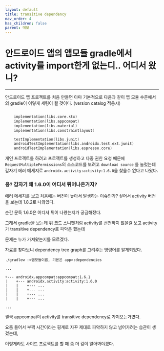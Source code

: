 ```yaml
---
layout: default
title: transitive dependency 
nav_order: 4
has_children: false
parent: 메모
---
```


# 안드로이드 앱의 앱모듈 gradle에서 activity를 import한게 없는디.. 어디서 왔니?

---

안드로이드 앱 프로젝트를 처음 만들면 아마 기본적으로 다음과 같이 앱 모듈 수준에서의 gradle이 이렇게 세팅이 될 것이다. (version catalog 적용시)
```kotlin

    implementation(libs.core.ktx)
    implementation(libs.appcompat)
    implementation(libs.material)
    implementation(libs.constraintlayout)

    testImplementation(libs.junit)
    androidTestImplementation(libs.androidx.test.ext.junit)
    androidTestImplementation(libs.espresso.core)

```

개인 프로젝트를 하려고 프로젝트를 생성하고 다중 권한 요청 때문에 `RequestMultiplePermissions`의 소스코드를 보려고 `download source`
를 눌렀는데 갑자기 에러 메세지로 `androidx.activity:activity:1.6.0`을 찾을수 없다고 나왔다.

### 응? 갑자기 왜 1.6.0이 어디서 튀어나온거지?

에러 메세지를 보고 처음에는 버전이 높아서 발생하는 이슈인가? 싶어서 activity 버전을 보는데 1.8.2로 나와있다.

순간 문득 1.6.0은 어디서 튀어 나왔는지가 궁금해졌다.

그래서 gradle을 보는데 위 코드 스니펫처럼 activity를 선언하지 않을걸 보고 activity가 transitive dependency로 파악은 했는데

문제는 누가 가져왔는지를 모르겠다.

자료를 찾다보니 dependency tree graph를 그려주는 명령어를 알게되었다.

`./gradlew :<앱모듈이름, 기본은 app>:dependencies`


```text
...

+--- androidx.appcompat:appcompat:1.6.1
|    +--- androidx.activity:activity:1.6.0
|    |    +--- ...
|    |    +--- ...
|    |    +--- ...
|    |    +--- ...

...
```
결국 appcompat이 activity를 transitive dependency로 가져오는거였다.


요즘 들어서 부쩍 시간이라는 핑계로 자꾸 제대로 파악하지 않고 넘어가려는 습관이 생겼는데,

이렇게라도 사이드 프로젝트를 할 때 좀 더 깊이 알아봐야겠다.